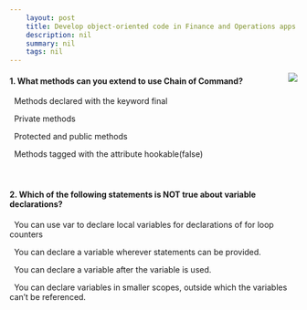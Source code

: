 ```yaml
---
    layout: post
    title: Develop object-oriented code in Finance and Operations apps  
    description: nil
    summary: nil
    tags: nil
---
```



 <a target="_blank" href="https://docs.microsoft.com/en-us/learn/modules/develop-object-oriented-code-finance-operations/8-check/"><i class="fas fa-external-link-alt"></i> </a>
 <img align="right" src="https://docs.microsoft.com/en-us/learn/achievements/develop-object-oriented-code-dynamics-365-finance-operations.svg">
####  1. What methods can you extend to use Chain of Command?


<i class='far fa-square'></i> &nbsp;&nbsp;Methods declared with the keyword final

<i class='far fa-square'></i> &nbsp;&nbsp;Private methods

<i class='fas fa-check-square' style='color: Dodgerblue;'></i> &nbsp;&nbsp;Protected and public methods

<i class='far fa-square'></i> &nbsp;&nbsp;Methods tagged with the attribute hookable(false)
<br />
<br />
<br />

####  2. Which of the following statements is NOT true about variable declarations?


<i class='far fa-square'></i> &nbsp;&nbsp;You can use var to declare local variables for declarations of for loop counters

<i class='far fa-square'></i> &nbsp;&nbsp;You can declare a variable wherever statements can be provided.

<i class='fas fa-check-square' style='color: Dodgerblue;'></i> &nbsp;&nbsp;You can declare a variable after the variable is used.

<i class='far fa-square'></i> &nbsp;&nbsp;You can declare variables in smaller scopes, outside which the variables can’t be referenced.
<br />
<br />
<br />
